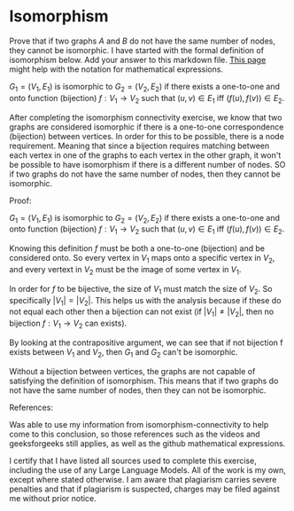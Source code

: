 # Isomorphism

Prove that if two graphs $A$ and $B$ do not have the same number of nodes, they
cannot be isomorphic. I have started with the formal definition of isomorphism
below. Add your answer to this markdown file. [This
page](https://docs.github.com/en/get-started/writing-on-github/working-with-advanced-formatting/writing-mathematical-expressions)
might help with the notation for mathematical expressions.

$G_1=(V_1 , E_1)$ is isomorphic to $G_2 = (V_2, E_2)$ if there exists a
one-to-one and onto function (bijection) $f: V_1 \rightarrow V_2$ such that $(u,v)
\in E_1$ iff $(f(u),f(v)) \in E_2$.

After completing the isomorphism connectivity exercise, we know that two graphs are considered isomorphic if there is a one-to-one correspondence (bijection) between vertices. In order for this to be possible, there is a node requirement. Meaning that since a bijection requires matching between each vertex in one of the graphs to each vertex in the other graph, it won't be possible to have isomorphism if there is a different number of nodes. SO if two graphs do not have the same number of nodes, then they cannot be isomorphic. 

Proof:

$G_1=(V_1 , E_1)$ is isomorphic to $G_2 = (V_2, E_2)$ if there exists a
one-to-one and onto function (bijection) $f: V_1 \rightarrow V_2$ such that $(u,v)
\in E_1$ iff $(f(u),f(v)) \in E_2$.

Knowing this definition $f$ must be both a one-to-one (bijection) and be considered onto. So every vertex in $V_1$ maps onto a specific vertex in $V_2$, and every vertext in $V_2$ must be the image of some vertex in $V_1$. 

In order for $f$ to be bijective, the size of $V_1$ must match the size of $V_2$. So specifically $|V_1| = |V_2|$. This helps us with the analysis because if these do not equal each other then a bijection can not exist (if $|V_1| \not= |V_2|$, then no bijection $f: V_1 \rightarrow V_2$ can exists). 

By looking at the contrapositive argument, we can see that if not bijection f exists between $V_1$ and $V_2$, then $G_1$ and $G_2$ can't be isomorphic. 

Without a bijection between vertices, the graphs are not capable of satisfying the definition of isomorphism. This means that if two graphs do not have the same number of nodes, then they can not be isomorphic.


References:

Was able to use my information from isomorphism-connectivity to help come to this conclusion, so those references such as the videos and geeksforgeeks still applies, as well as the github mathematical expressions. 


I certify that I have listed all sources used to complete this exercise, including the use
of any Large Language Models. All of the work is my own, except where stated
otherwise. I am aware that plagiarism carries severe penalties and that if plagiarism is
suspected, charges may be filed against me without prior notice.

